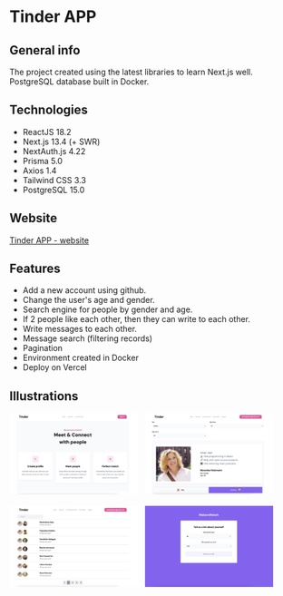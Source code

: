 # Tinder APP

## General info

The project created using the latest libraries to learn Next.js well. PostgreSQL database built in
Docker.

## Technologies

- ReactJS 18.2
- Next.js 13.4 (+ SWR)
- NextAuth.js 4.22
- Prisma 5.0
- Axios 1.4
- Tailwind CSS 3.3
- PostgreSQL 15.0

## Website

[Tinder APP - website](https://tinder-nextjs-alpha.vercel.app/)

## Features

- Add a new account using github.
- Change the user's age and gender.
- Search engine for people by gender and age.
- If 2 people like each other, then they can write to each other.
- Write messages to each other.
- Message search (filtering records)
- Pagination
- Environment created in Docker
- Deploy on Vercel

## Illustrations

<p float="center">
  <img src="./photoToREADME/home.png" width="45%" height="45%"/> &nbsp;
  <img src="./photoToREADME/browse.png" width="45%" height="45%"/>
  <br/><br/>
  <img src="./photoToREADME/connections.png" width="45%" height="45%" /> &nbsp;
  <img src="./photoToREADME/myProfile.png" width="45%" height="45%" />
</p>
